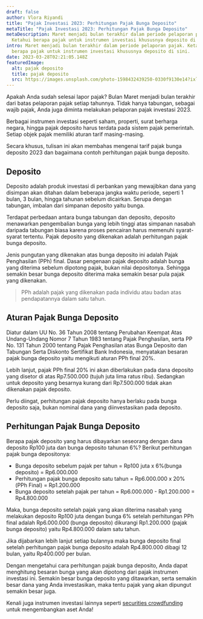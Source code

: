 ```yaml
---
draft: false
author: Vlora Riyandi
title: "Pajak Investasi 2023: Perhitungan Pajak Bunga Deposito"
metaTitle: "Pajak Investasi 2023: Perhitungan Pajak Bunga Deposito"
metaDescription: Maret menjadi bulan terakhir dalam periode pelaporan pajak.
  Ketahui berapa pajak untuk instrumen investasi khususnya deposito di sini.
intro: Maret menjadi bulan terakhir dalam periode pelaporan pajak. Ketahui
  berapa pajak untuk instrumen investasi khususnya deposito di sini.
date: 2023-03-28T02:21:05.148Z
featuredImage:
  alt: pajak deposito
  title: pajak deposito
  src: https://images.unsplash.com/photo-1598432439250-0330f9130e14?ixlib=rb-4.0.3&ixid=MnwxMjA3fDB8MHxwaG90by1wYWdlfHx8fGVufDB8fHx8&auto=format&fit=crop&w=870&q=80
---
```

Apakah Anda sudah selesai lapor pajak? Bulan Maret menjadi bulan terakhir dari batas pelaporan pajak setiap tahunnya. Tidak hanya tabungan, sebagai wajib pajak, Anda juga diminta melakukan pelaporan pajak investasi 2023.

Berbagai instrumen investasi seperti saham, properti, surat berharga negara, hingga pajak deposito harus terdata pada sistem pajak pemerintah. Setiap objek pajak memiliki aturan tarif masing-masing.

Secara khusus, tulisan ini akan membahas mengenai tarif pajak bunga deposito 2023 dan bagaimana contoh perhitungan pajak bunga deposito. 

## Deposito

Deposito adalah produk investasi di perbankan yang mewajibkan dana yang disimpan akan ditahan dalam beberapa jangka waktu periode, seperti 1 bulan, 3 bulan, hingga tahunan sebelum dicairkan. Serupa dengan tabungan, imbalan dari simpanan deposito yaitu bunga. 

Terdapat perbedaan antara bunga tabungan dan deposito, deposito menawarkan pengembalian bunga yang lebih tinggi atas simpanan nasabah daripada tabungan biasa karena proses pencairan harus memenuhi syarat-syarat tertentu. Pajak deposito yang dikenakan adalah perhitungan pajak bunga deposito. 

Jenis pungutan yang dikenakan atas bunga deposito ini adalah Pajak Penghasilan (PPh) final. Dasar pengenaan pajak deposito adalah bunga yang diterima sebelum dipotong pajak, bukan nilai depositonya. Sehingga semakin besar bunga deposito diterima maka semakin besar pula pajak yang dikenakan. 

> PPh adalah pajak yang dikenakan pada individu atau badan atas pendapatannya dalam satu tahun. 

## Aturan Pajak Bunga Deposito

Diatur dalam UU No. 36 Tahun 2008 tentang Perubahan Keempat Atas Undang-Undang Nomor 7 Tahun 1983 tentang Pajak Penghasilan, serta PP No. 131 Tahun 2000 tentang Pajak Penghasilan atas Bunga Deposito dan Tabungan Serta Diskonto Sertifikat Bank Indonesia, menyatakan besaran pajak bunga deposito yaitu mengikuti aturan PPh final 20%. 

Lebih lanjut, pajak PPh final 20% ini akan diberlakukan pada dana deposito yang disetor di atas Rp7.500.000 (tujuh juta lima ratus ribu). Sedangkan untuk deposito yang besarnya kurang dari Rp7.500.000 tidak akan dikenakan pajak deposito.

Perlu diingat, perhitungan pajak deposito hanya berlaku pada bunga deposito saja, bukan nominal dana yang diinvestasikan pada deposito. 

## Perhitungan Pajak Bunga Deposito

Berapa pajak deposito yang harus dibayarkan seseorang dengan dana deposito Rp100 juta dan bunga deposito tahunan 6%? Berikut perhitungan pajak bunga depositonya:

* Bunga deposito sebelum pajak per tahun = Rp100 juta x 6%(bunga deposito) = Rp6.000.000
* Perhitungan pajak bunga deposito satu tahun = Rp6.000.000 x 20%(PPh Final) = Rp1.200.000
* Bunga deposito setelah pajak per tahun = Rp6.000.000 - Rp1.200.000 = Rp4.800.000

Maka, bunga deposito setelah pajak yang akan diterima nasabah yang melakukan deposito Rp100 juta dengan bunga 6% setelah perhitungan PPh final adalah Rp6.000.000 (bunga deposito) dikurangi Rp1.200.000 (pajak bunga deposito) yaitu Rp4.800.000 dalam satu tahun. 

Jika dijabarkan lebih lanjut setiap bulannya maka bunga deposito final setelah perhitungan pajak bunga deposito adalah Rp4.800.000 dibagi 12 bulan, yaitu Rp400.000 per bulan. 

Dengan mengetahui cara perhitungan pajak bunga deposito, Anda dapat menghitung besaran bunga yang akan dipotong dari pajak instrumen investasi ini. Semakin besar bunga deposito yang ditawarkan, serta semakin besar dana yang Anda investasikan, maka tentu pajak yang akan dipungut semakin besar juga.

K﻿enali juga instrumen investasi lainnya seperti [securities crowdfunding](https://landx.id/) untuk mengembangkan aset Anda!